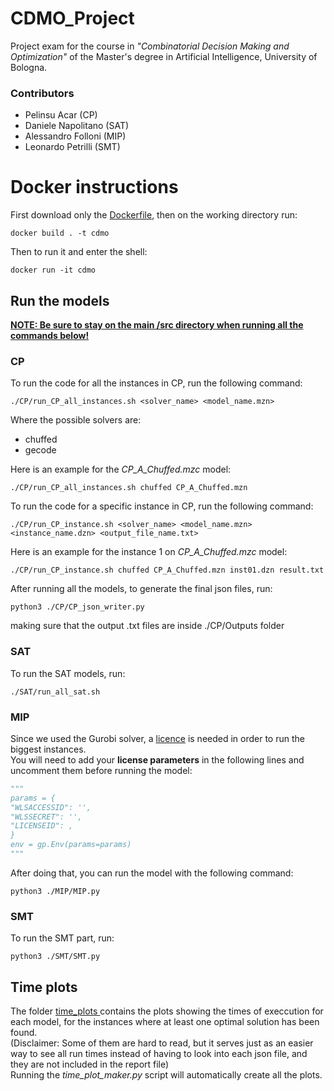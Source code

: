 # CDMO_Project
Project exam for the course in _"Combinatorial Decision Making and Optimization"_ of the Master's degree in Artificial Intelligence, University of Bologna.
### Contributors
- Pelinsu Acar (CP)
- Daniele Napolitano (SAT)
- Alessandro Folloni (MIP)
- Leonardo Petrilli (SMT)

# Docker instructions
First download only the <a href="https://github.com/pelinsuacar/CDMO_Project/blob/main/Dockerfile">Dockerfile</a>, then on the working directory run:

```
docker build . -t cdmo
```
Then to run it and enter the shell:
```
docker run -it cdmo
```
## Run the models
<ins>**NOTE: Be sure to stay on the main /src directory when running all the commands below!**</ins>

### CP
To run the code for all the instances in CP, run the following command:
```
./CP/run_CP_all_instances.sh <solver_name> <model_name.mzn>
```
Where the possible solvers are:
- chuffed
- gecode

Here is an example for the _CP_A_Chuffed.mzc_ model:
```
./CP/run_CP_all_instances.sh chuffed CP_A_Chuffed.mzn
```
To run the code for a specific instance in CP, run the following command:
```
./CP/run_CP_instance.sh <solver_name> <model_name.mzn> <instance_name.dzn> <output_file_name.txt>
```
Here is an example for the instance 1 on _CP_A_Chuffed.mzc_ model:
```
./CP/run_CP_instance.sh chuffed CP_A_Chuffed.mzn inst01.dzn result.txt
```

After running all the models, to generate the final json files, run:
```
python3 ./CP/CP_json_writer.py
```
making sure that the output .txt files are inside ./CP/Outputs folder

### SAT
To run the SAT models, run:
```
./SAT/run_all_sat.sh
```

### MIP
Since we used the Gurobi solver, a <a href="https://www.gurobi.com/solutions/gurobi-optimizer/?campaignid=2027425882&adgroupid=138872525680&creative=596136109143&keyword=gurobi%20license&matchtype=e&_bn=g&gad_source=1&gclid=CjwKCAiAzc2tBhA6EiwArv-i6QzG3C48HySxbs07F6mmt1CsZH_kHf4i3Iz25G8J2SFh1Qj67lGefhoCAncQAvD_BwE">licence</a> is needed in order to run the biggest instances.<br>
You will need to add your **license parameters** in the following lines and uncomment them before running the model:
``` python
"""
params = {
"WLSACCESSID": '',
"WLSSECRET": '',
"LICENSEID": ,
}
env = gp.Env(params=params)
"""
```
After doing that, you can run the model with the following command:
```
python3 ./MIP/MIP.py
```

### SMT
To run the SMT part, run:
```
python3 ./SMT/SMT.py
```

## Time plots
The folder <a href="https://github.com/pelinsuacar/CDMO_Project/tree/main/time_plots"> time_plots </a> contains the plots showing the times of execcution for each model, for the instances where at least one optimal solution has been found. <br>
(Disclaimer: Some of them are hard to read, but it serves just as an easier way to see all run times instead of having to look into each json file, and they are not included in the report file)<br>
Running the _time_plot_maker.py_ script will automatically create all the plots. 

